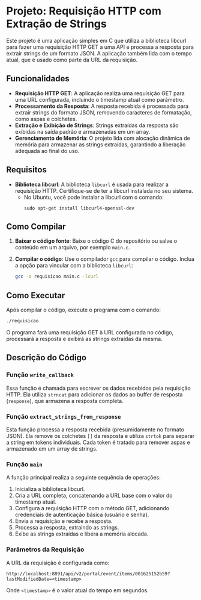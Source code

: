 # Projeto: Requisição HTTP com Extração de Strings

Este projeto é uma aplicação simples em C que utiliza a biblioteca libcurl para fazer uma requisição HTTP GET a uma API e processa a resposta para extrair strings de um formato JSON. A aplicação também lida com o tempo atual, que é usado como parte da URL da requisição.

## Funcionalidades

- **Requisição HTTP GET**: A aplicação realiza uma requisição GET para uma URL configurada, incluindo o timestamp atual como parâmetro.
- **Processamento da Resposta**: A resposta recebida é processada para extrair strings do formato JSON, removendo caracteres de formatação, como aspas e colchetes.
- **Extração e Exibição de Strings**: Strings extraídas da resposta são exibidas na saída padrão e armazenadas em um array.
- **Gerenciamento de Memória**: O projeto lida com alocação dinâmica de memória para armazenar as strings extraídas, garantindo a liberação adequada ao final do uso.

## Requisitos

- **Biblioteca libcurl**: A biblioteca `libcurl` é usada para realizar a requisição HTTP. Certifique-se de ter a libcurl instalada no seu sistema.
  - No Ubuntu, você pode instalar a libcurl com o comando:
    ```
    sudo apt-get install libcurl4-openssl-dev
    ```

## Como Compilar

1. **Baixar o código fonte**: Baixe o código C do repositório ou salve o conteúdo em um arquivo, por exemplo `main.c`.

2. **Compilar o código**: Use o compilador `gcc` para compilar o código. Inclua a opção para vincular com a biblioteca `libcurl`:
    ```bash
    gcc -o requisicao main.c -lcurl
    ```

## Como Executar

Após compilar o código, execute o programa com o comando:

```bash
./requisicao
```

O programa fará uma requisição GET à URL configurada no código, processará a resposta e exibirá as strings extraídas da mesma.

## Descrição do Código

### Função `write_callback`

Essa função é chamada para escrever os dados recebidos pela requisição HTTP. Ela utiliza `strncat` para adicionar os dados ao buffer de resposta (`response`), que armazena a resposta completa.

### Função `extract_strings_from_response`

Esta função processa a resposta recebida (presumidamente no formato JSON). Ela remove os colchetes `[]` da resposta e utiliza `strtok` para separar a string em tokens individuais. Cada token é tratado para remover aspas e armazenado em um array de strings.

### Função `main`

A função principal realiza a seguinte sequência de operações:

1. Inicializa a biblioteca libcurl.
2. Cria a URL completa, concatenando a URL base com o valor do timestamp atual.
3. Configura a requisição HTTP com o método GET, adicionando credenciais de autenticação básica (usuário e senha).
4. Envia a requisição e recebe a resposta.
5. Processa a resposta, extraindo as strings.
6. Exibe as strings extraídas e libera a memória alocada.

### Parâmetros da Requisição

A URL da requisição é configurada como:
```
http://localhost:8891/api/v2/portal/event/items/001625152b59?lastModifiedDate=<timestamp>
```
Onde `<timestamp>` é o valor atual do tempo em segundos.